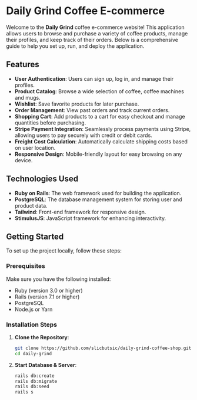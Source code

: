 # Daily Grind Coffee E-commerce

Welcome to the **Daily Grind** coffee e-commerce website! This application allows users to browse and purchase a variety of coffee products, manage their profiles, and keep track of their orders. Below is a comprehensive guide to help you set up, run, and deploy the application.


## Features
- **User Authentication**: Users can sign up, log in, and manage their profiles.
- **Product Catalog**: Browse a wide selection of coffee, coffee machines and mugs.
- **Wishlist**: Save favorite products for later purchase.
- **Order Management**: View past orders and track current orders.
- **Shopping Cart**: Add products to a cart for easy checkout and manage quantities before purchasing.
- **Stripe Payment Integration**: Seamlessly process payments using Stripe, allowing users to pay securely with credit or debit cards.
- **Freight Cost Calculation**: Automatically calculate shipping costs based on user location.
- **Responsive Design**: Mobile-friendly layout for easy browsing on any device.

## Technologies Used
- **Ruby on Rails**: The web framework used for building the application.
- **PostgreSQL**: The database management system for storing user and product data.
- **Tailwind**: Front-end framework for responsive design.
- **StimulusJS**: JavaScript framework for enhancing interactivity.

## Getting Started
To set up the project locally, follow these steps:

### Prerequisites
Make sure you have the following installed:
- Ruby (version 3.0 or higher)
- Rails (version 7.1 or higher)
- PostgreSQL
- Node.js or Yarn

### Installation Steps
1. **Clone the Repository**:
   ```bash
   git clone https://github.com/slicbutsic/daily-grind-coffee-shop.git
   cd daily-grind
2. **Start Database & Server**:
   ```bash
   rails db:create
   rails db:migrate
   rails db:seed
   rails s
